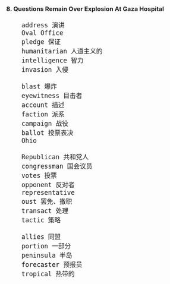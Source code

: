 ### 8. Questions Remain Over Explosion At Gaza Hospital
<div style="font-size: 20px">

```
    address 演讲
    Oval Office
    pledge 保证
    humanitarian 人道主义的
    intelligence 智力
    invasion 入侵

    blast 爆炸
    eyewitness 目击者
    account 描述
    faction 派系
    campaign 战役
    ballot 投票表决
    Ohio

    Republican 共和党人
    congressman 国会议员
    votes 投票
    opponent 反对者
    representative
    oust 罢免、撤职
    transact 处理
    tactic 策略

    allies 同盟
    portion 一部分
    peninsula 半岛
    forecaster 预报员
    tropical 热带的
```
</div>
